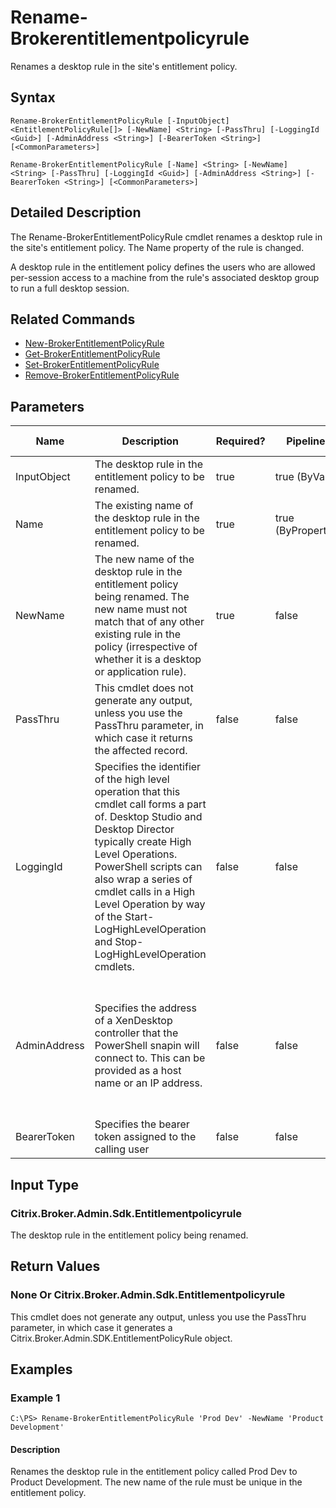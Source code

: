 ﻿
# Rename-Brokerentitlementpolicyrule
Renames a desktop rule in the site's entitlement policy.
## Syntax
```
Rename-BrokerEntitlementPolicyRule [-InputObject] <EntitlementPolicyRule[]> [-NewName] <String> [-PassThru] [-LoggingId <Guid>] [-AdminAddress <String>] [-BearerToken <String>] [<CommonParameters>]

Rename-BrokerEntitlementPolicyRule [-Name] <String> [-NewName] <String> [-PassThru] [-LoggingId <Guid>] [-AdminAddress <String>] [-BearerToken <String>] [<CommonParameters>]
```
## Detailed Description
The Rename-BrokerEntitlementPolicyRule cmdlet renames a desktop rule in the site's entitlement policy. The Name property of the rule is changed.

A desktop rule in the entitlement policy defines the users who are allowed per-session access to a machine from the rule's associated desktop group to run a full desktop session.


## Related Commands

* [New-BrokerEntitlementPolicyRule](./New-BrokerEntitlementPolicyRule/)
* [Get-BrokerEntitlementPolicyRule](./Get-BrokerEntitlementPolicyRule/)
* [Set-BrokerEntitlementPolicyRule](./Set-BrokerEntitlementPolicyRule/)
* [Remove-BrokerEntitlementPolicyRule](./Remove-BrokerEntitlementPolicyRule/)
## Parameters
| Name   | Description | Required? | Pipeline Input | Default Value |
| --- | --- | --- | --- | --- |
| InputObject | The desktop rule in the entitlement policy to be renamed. | true | true (ByValue) |  |
| Name | The existing name of the desktop rule in the entitlement policy to be renamed. | true | true (ByPropertyName) |  |
| NewName | The new name of the desktop rule in the entitlement policy being renamed. The new name must not match that of any other existing rule in the policy (irrespective of whether it is a desktop or application rule). | true | false |  |
| PassThru | This cmdlet does not generate any output, unless you use the PassThru parameter, in which case it returns the affected record. | false | false | False |
| LoggingId | Specifies the identifier of the high level operation that this cmdlet call forms a part of. Desktop Studio and Desktop Director typically create High Level Operations. PowerShell scripts can also wrap a series of cmdlet calls in a High Level Operation by way of the Start-LogHighLevelOperation and Stop-LogHighLevelOperation cmdlets. | false | false |  |
| AdminAddress | Specifies the address of a XenDesktop controller that the PowerShell snapin will connect to. This can be provided as a host name or an IP address. | false | false | Localhost. Once a value is provided by any cmdlet, this value will become the default. |
| BearerToken | Specifies the bearer token assigned to the calling user | false | false |  |

## Input Type

### Citrix.Broker.Admin.Sdk.Entitlementpolicyrule
The desktop rule in the entitlement policy being renamed.
## Return Values

### None Or Citrix.Broker.Admin.Sdk.Entitlementpolicyrule
This cmdlet does not generate any output, unless you use the PassThru parameter, in which case it generates a Citrix.Broker.Admin.SDK.EntitlementPolicyRule object.
## Examples

### Example 1
```
C:\PS> Rename-BrokerEntitlementPolicyRule 'Prod Dev' -NewName 'Product Development'
```
#### Description
Renames the desktop rule in the entitlement policy called Prod Dev to Product Development. The new name of the rule must be unique in the entitlement policy.
